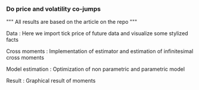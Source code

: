 ### Do price and volatility co-jumps

""" All results are based on the article on the repo """

Data : Here we import tick price of future data and visualize some stylized facts

Cross moments : Implementation of estimator and estimation of infinitesimal cross moments

Model estimation : Optimization of non parametric and parametric model

Result : Graphical result of moments
